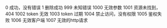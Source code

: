 0 成功，没有错误
1 删除成功
999 未知错误
1000 无效参数
1001 资源未找到，404
1002 token 无效
1003 token 过期
1004 禁止访问，没有权限
1005 鉴权失败
1006 无效客户端
1007 无效的http请求

